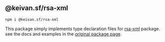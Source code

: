 
## @keivan.sf/rsa-xml
```
npm i @keivan.sf/rsa-xml
```
This package simply implements type declaration files for [rsa-xml](https://www.npmjs.com/package/rsa-xml) package. see the docs and examples in the [original package page](https://www.npmjs.com/package/rsa-xml).
